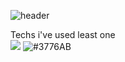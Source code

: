 ![header](https://capsule-render.vercel.app/api?type=waving&color=auto&height=300&section=header&text=Cho%20hyunah&fontSize=90)


Techs i've used least one <br/>
<img src="https://img.shields.io/badge/Android-3DDC84?style=flat-square&logo=Android&logoColor=white"/>
<img alt="#3776AB" src ="https://img.shields.io/badge/메시지-색상코드.svg?&style=for-the-badge&logo=로고명&logoColor=로고컬러"/>
